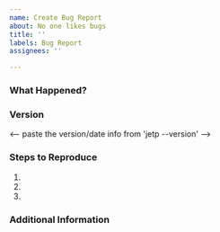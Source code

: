 ```yaml
---
name: Create Bug Report
about: No one likes bugs
title: ''
labels: Bug Report
assignees: ''

---
```


### What Happened?

<!-- explain details -->

### Version

<-- paste the version/date info from 'jetp --version' -->

### Steps to Reproduce

1.
2.
3.

<!-- optional: sharing CLI commands used and relevant parts of playbook content and/or output on gist.github.com would be helpful -->

### Additional Information

<!-- optional -->


